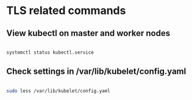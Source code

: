 # TLS related commands

## View kubectl on master and worker nodes

```bash

systemctl status kubectl.service

```

## Check settings in /var/lib/kubelet/config.yaml

```bash

sudo less /var/lib/kubelet/config.yaml

```